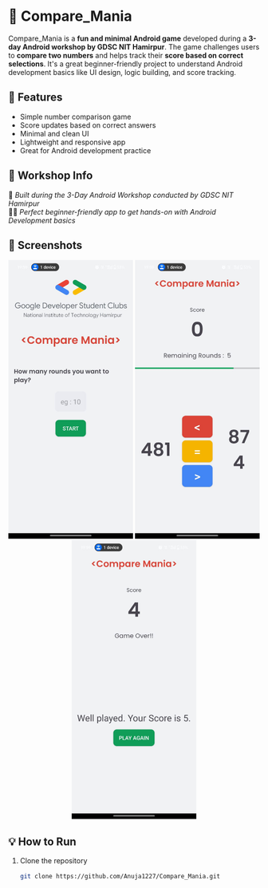 # 🔢 Compare_Mania

Compare_Mania is a **fun and minimal Android game** developed during a **3-day Android workshop by GDSC NIT Hamirpur**. The game challenges users to **compare two numbers** and helps track their **score based on correct selections**. It's a great beginner-friendly project to understand Android development basics like UI design, logic building, and score tracking.

## 📱 Features
- Simple number comparison game
- Score updates based on correct answers
- Minimal and clean UI
- Lightweight and responsive app
- Great for Android development practice

## 🏫 Workshop Info
📍 _Built during the 3-Day Android Workshop conducted by GDSC NIT Hamirpur_  
👩‍💻 _Perfect beginner-friendly app to get hands-on with Android Development basics_

## 📸 Screenshots

<p align="center">
  <img src="image1.jpeg" alt="Screenshot 1" width="250"/> 
  <img src="image2.jpeg" alt="Screenshot 2" width="250"/> 
  <img src="image3.jpeg" alt="Screenshot 3" width="250"/>
</p>

## 💡 How to Run
1. Clone the repository  
   ```bash
   git clone https://github.com/Anuja1227/Compare_Mania.git
